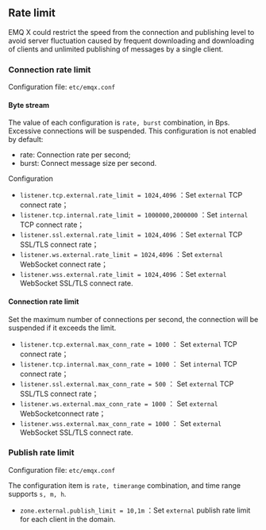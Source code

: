 ## Rate limit

EMQ X could restrict the speed from the connection and publishing level to avoid server fluctuation caused by frequent downloading and downloading of clients and unlimited publishing of messages by a single client.

### Connection rate limit

Configuration file: `etc/emqx.conf`

#### Byte stream

The value of each configuration is `rate, burst` combination, in Bps. Excessive connections will be suspended. This configuration is not enabled by default:

- rate: Connection rate per second;
- burst: Connect message size per second.

Configuration

- `listener.tcp.external.rate_limit = 1024,4096` ：Set `external` TCP connect rate；
- `listener.tcp.internal.rate_limit = 1000000,2000000` ：Set `internal` TCP connect rate；
- `listener.ssl.external.rate_limit = 1024,4096` ：Set `external` TCP SSL/TLS connect rate；
- `listener.ws.external.rate_limit = 1024,4096` ：Set `external` WebSocket connect rate；
- `listener.wss.external.rate_limit = 1024,4096` ：Set `external`  WebSocket SSL/TLS connect rate.


#### Connection rate limit

Set the maximum number of connections per second, the connection will be suspended if it exceeds the limit.

- `listener.tcp.external.max_conn_rate = 1000` ： Set `external` TCP connect rate；
- `listener.tcp.internal.max_conn_rate = 1000` ： Set `internal` TCP connect rate；
- `listener.ssl.external.max_conn_rate = 500` ： Set `external` TCP SSL/TLS connect rate；
- `listener.ws.external.max_conn_rate = 1000` ： Set `external` WebSocketconnect rate；
- `listener.wss.external.max_conn_rate = 1000` ： Set `external` WebSocket SSL/TLS connect rate.


### Publish rate limit

Configuration file: `etc/emqx.conf`

The configuration item is `rate, timerange` combination, and time range supports `s, m, h`.

- `zone.external.publish_limit = 10,1m` ：Set `external` publish rate limit for each client in the domain.
